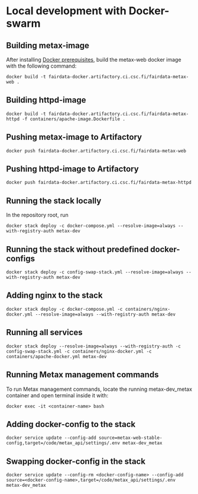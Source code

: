 # Local development with Docker-swarm

## Building metax-image

After installing [Docker prerequisites](docker-prerequisites.md), build the metax-web docker image with the following command:

`docker build -t fairdata-docker.artifactory.ci.csc.fi/fairdata-metax-web .`

## Building httpd-image 

`docker build -t fairdata-docker.artifactory.ci.csc.fi/fairdata-metax-httpd -f containers/apache-image.Dockerfile .`

## Pushing metax-image to Artifactory

 `docker push fairdata-docker.artifactory.ci.csc.fi/fairdata-metax-web`

## Pushing httpd-image to Artifactory

`docker push fairdata-docker.artifactory.ci.csc.fi/fairdata-metax-httpd`


## Running the stack locally

In the repository root, run

`docker stack deploy -c docker-compose.yml --resolve-image=always --with-registry-auth metax-dev`

## Running the stack without predefined docker-configs

`docker stack deploy -c config-swap-stack.yml --resolve-image=always --with-registry-auth metax-dev`

## Adding nginx to the stack

`docker stack deploy -c docker-compose.yml -c containers/nginx-docker.yml --resolve-image=always --with-registry-auth metax-dev`

## Running all services 

`docker stack deploy --resolve-image=always --with-registry-auth -c config-swap-stack.yml -c containers/nginx-docker.yml -c containers/apache-docker.yml metax-dev`

## Running Metax management commands

To run  Metax management commands, locate the running metax-dev_metax container and open terminal inside it with:

`docker exec -it <container-name> bash`

## Adding docker-config to the stack

`docker service update --config-add source=metax-web-stable-config,target=/code/metax_api/settings/.env metax-dev_metax`

## Swapping docker-config in the stack

`docker service update --config-rm <docker-config-name> --config-add source=<docker-config-name>,target=/code/metax_api/settings/.env metax-dev_metax`

